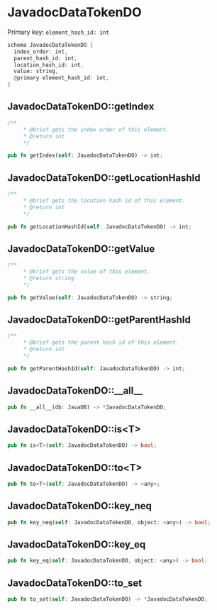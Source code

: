 # JavadocDataTokenDO

Primary key: `element_hash_id: int`

```rust
schema JavadocDataTokenDO {
  index_order: int,
  parent_hash_id: int,
  location_hash_id: int,
  value: string,
  @primary element_hash_id: int,
}
```
## JavadocDataTokenDO::getIndex

```rust
/**
     * @brief gets the index order of this element.
     * @return int
     */
```
```rust
pub fn getIndex(self: JavadocDataTokenDO) -> int;
```
## JavadocDataTokenDO::getLocationHashId

```rust
/**
     * @brief gets the location hash id of this element.
     * @return int
     */
```
```rust
pub fn getLocationHashId(self: JavadocDataTokenDO) -> int;
```
## JavadocDataTokenDO::getValue

```rust
/**
     * @brief gets the value of this element.
     * @return string
     */
```
```rust
pub fn getValue(self: JavadocDataTokenDO) -> string;
```
## JavadocDataTokenDO::getParentHashId

```rust
/**
     * @brief gets the parent hash id of this element.
     * @return int
     */
```
```rust
pub fn getParentHashId(self: JavadocDataTokenDO) -> int;
```
## JavadocDataTokenDO::\_\_all\_\_

```rust
pub fn __all__(db: JavaDB) -> *JavadocDataTokenDO;
```
## JavadocDataTokenDO::is\<T\>

```rust
pub fn is<T>(self: JavadocDataTokenDO) -> bool;
```
## JavadocDataTokenDO::to\<T\>

```rust
pub fn to<T>(self: JavadocDataTokenDO) -> <any>;
```
## JavadocDataTokenDO::key\_neq

```rust
pub fn key_neq(self: JavadocDataTokenDO, object: <any>) -> bool;
```
## JavadocDataTokenDO::key\_eq

```rust
pub fn key_eq(self: JavadocDataTokenDO, object: <any>) -> bool;
```
## JavadocDataTokenDO::to\_set

```rust
pub fn to_set(self: JavadocDataTokenDO) -> *JavadocDataTokenDO;
```
